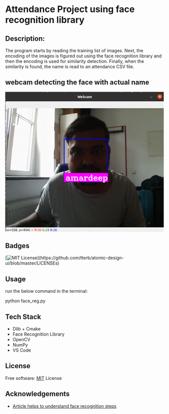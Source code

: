 
# Attendance Project using face recognition library

## Description:
The program starts by reading the training list of images. Next, the encoding of the images is figured out using the face recognition library and then the encoding is used for similarity detection. Finally, when the similarity is found, the name is read to an attendance CSV file.

## webcam detecting the face with actual name
<img src="webcam_images/amardeep.png"> 

## Badges


[![MIT License](https://img.shields.io/apm/l/atomic-design-ui.svg?)](https://github.com/tterb/atomic-design-ui/blob/master/LICENSEs)

  
## Usage

run the below command in the terminal:

python face_reg.py


  
## Tech Stack
- Dlib + Cmake
- Face Recognition Library 
- OpenCV
- NumPy
- VS Code
  
## License

Free software: [MIT](https://choosealicense.com/licenses/mit/)
License
  
## Acknowledgements

 - [Article helps to understand face recognition steps](https://medium.com/@ageitgey/machine-learning-is-fun-part-4-modern-face-recognition-with-deep-learning-c3cffc121d78)
 
  
